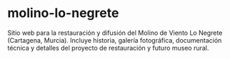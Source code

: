 # molino-lo-negrete
Sitio web para la restauración y difusión del Molino de Viento Lo Negrete (Cartagena, Murcia). Incluye historia, galería fotográfica, documentación técnica y detalles del proyecto de restauración y futuro museo rural.
